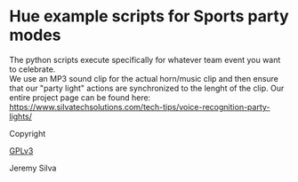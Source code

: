 # Hue example scripts for Sports party modes
The python scripts execute specifically for whatever team event you want to celebrate.  
We use an MP3 sound clip for the actual horn/music clip and then ensure that our "party light" actions are synchronized to the lenght of the clip.
Our entire project page can be found here: https://www.silvatechsolutions.com/tech-tips/voice-recognition-party-lights/


Copyright

[GPLv3](https://tldrlegal.com/license/gnu-general-public-license-v3-(gpl-3))

Jeremy Silva
